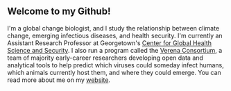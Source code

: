 ## Welcome to my Github! 

I'm a global change biologist, and I study the relationship between climate change, emerging infectious diseases, and health security. I'm currently an Assistant Research Professor at Georgetown's [Center for Global Health Science and Security](https://ghss.georgetown.edu/). I also run a program called the [Verena Consortium](viralemergence.org), a team of majority early-career researchers developing open data and analytical tools to help predict which viruses could someday infect humans, which animals currently host them, and where they could emerge. You can read more about me on my [website](colinjcarlson.com).
